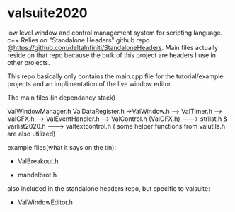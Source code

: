 # valsuite2020
low level window and control management system for scripting language. c++
Relies on "Standalone Headers" github repo @https://github.com/deltaInfiniti/StandaloneHeaders.
Main files actually reside on that repo because the bulk of this project are headers I use in other projects.

This repo basically only contains the main.cpp file for the tutorial/example projects and an implimentation of the live window editor.

The main files (in dependancy stack)

ValWindowManager.h
ValDataRegister.h
	->ValWindow.h
		--> ValTimer.h
		--> ValGFX.h
		--> ValEventHandler.h
		--> ValControl.h (ValGFX.h)
			---> strlist.h & varlist2020.h
			---> valtextcontrol.h
( some helper functions from valutils.h are also utilized) 

example files(what it says on the tin):
- ValBreakout.h 

- mandelbrot.h

also included in the standalone headers repo, but specific to valsuite:
- ValWindowEditor.h





